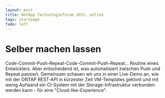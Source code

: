 ```yaml
---
layout: post
title: NetApp Technologieforum 2021, online
tags: startpage
fade: left
---
```

# Selber machen lassen
Code-Commit-Push-Repeat-Code-Commit-Push-Repeat... Routine eines Entwicklers. Aber entscheidend ist, was automatisiert zwischen Push und Repeat passiert. Gemeinsam schauen wir uns in einer Live-Demo an, wie mit der ONTAP REST-API in kürzester Zeit VM-Templates geklont und mit wenig Aufwand ein CI-System mit der Storage-Infrastruktur verbunden werden kann - für eine "Cloud-like-Experience". 
